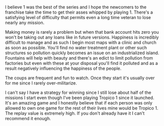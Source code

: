 I believe 1 was the best of the series and I hope the newcomers to the franchise take the time to get their asses whipped by playing 1. There's a satisfying level of difficulty that permits even a long time veteran to lose nearly any mission.

Making money is rarely a problem but when that bank account hits zero you won't be taking out any loans like in future versions. Happiness is incredibly difficult to manage and as such I begin most maps with a clinic and church as soon as possible. You'll find no water treatment plant or other such structures so pollution quickly becomes an issue on an industrialized island. Fountains will help with beauty and there's an edict to limit pollution from factories but even with these at your disposal you'll find it polluted and as a result negatively influencing the happiness of the people.

The coups are frequent and fun to watch. Once they start it's usually over for me since I rarely over-militarize.

I can't say I have a strategy for winning since I still lose about half of the missions I start even though I've been playing Tropico 1 since it launched. It's an amazing game and I honestly believe that if each person was only allowed to own one game for the rest of their lives mine would be Tropico 1. The replay value is extremely high. If you don't already have it I can't recommend it enough.